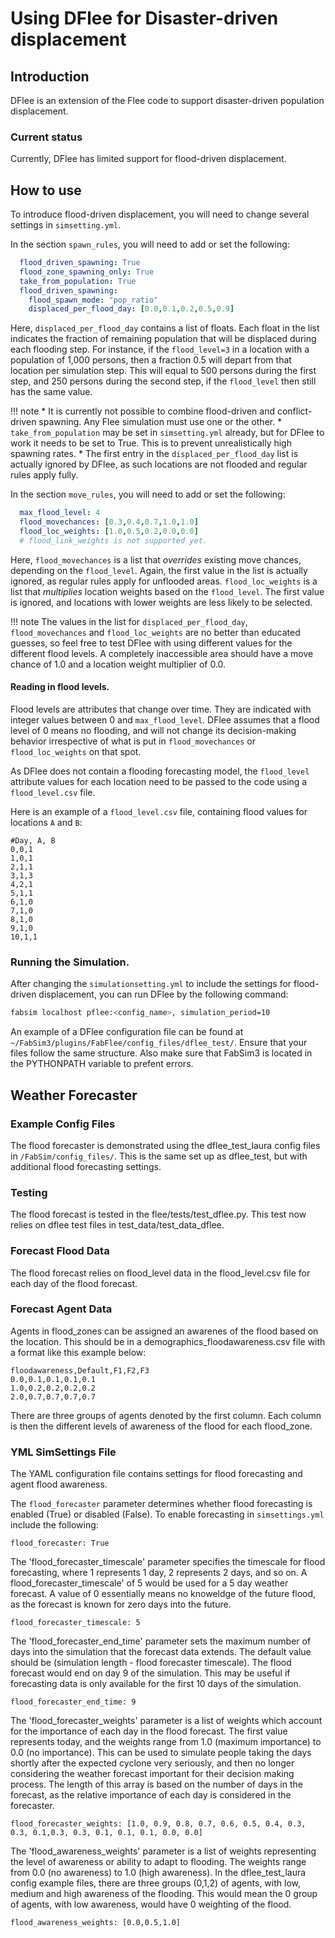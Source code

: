Using DFlee for Disaster-driven displacement
=====

## Introduction

DFlee is an extension of the Flee code to support disaster-driven population displacement.

### Current status
Currently, DFlee has limited support for flood-driven displacement.


## How to use

To introduce flood-driven displacement, you will need to change several settings in `simsetting.yml`.

In the section `spawn_rules`, you will need to add or set the following:
```yaml
  flood_driven_spawning: True
  flood_zone_spawning_only: True
  take_from_population: True
  flood_driven_spawning:
    flood_spawn_mode: "pop_ratio"
    displaced_per_flood_day: [0.0,0.1,0.2,0.5,0.9]
```

Here, `displaced_per_flood_day` contains a list of floats. Each float in the list indicates the fraction of remaining population that will be displaced during each flooding step. For instance, if the `flood_level=3` in a location with a population of 1,000 persons, then a fraction 0.5 will depart from that location per simulation step. This will equal to 500 persons during the first step, and 250 persons during the second step, if the `flood_level` then still has the same value.

!!! note
        * It is currently not possible to combine flood-driven and conflict-driven spawning. Any Flee simulation must use one or the other.
        * `take_from_population` may be set in `simsetting.yml` already, but for DFlee to work it needs to be set to True. This is to prevent unrealistically high spawning rates.
        * The first entry in the `displaced_per_flood_day` list is actually ignored by DFlee, as such locations are not flooded and regular rules apply fully.

In the section `move_rules`, you will need to add or set the following:
```yaml
  max_flood_level: 4
  flood_movechances: [0.3,0.4,0.7,1.0,1.0]
  flood_loc_weights: [1.0,0.5,0.2,0.0,0.0]
  # flood_link_weights is not supported yet.
```

Here, `flood_movechances` is a list that *overrides* existing move chances, depending on the `flood_level`. Again, the first value in the list is actually ignored, as regular rules apply for unflooded areas. `flood_loc_weights` is a list that *multiplies* location weights based on the `flood_level`. The first value is ignored, and locations with lower weights are less likely to be selected.

!!! note
        The values in the list for `displaced_per_flood_day`, `flood_movechances` and `flood_loc_weights` are no better than educated guesses, so feel free to test DFlee with using different values for the different flood levels. A completely inaccessible area should have a move chance of 1.0 and a location weight multiplier of 0.0.

#### Reading in flood levels.

Flood levels are attributes that change over time. They are indicated with integer values between 0 and `max_flood_level`. DFlee assumes that a flood level of 0 means no flooding, and will not change its decision-making behavior irrespective of what is put in `flood_movechances` or `flood_loc_weights` on that spot.

As DFlee does not contain a flooding forecasting model, the `flood_level` attribute values for each location need to be passed to the code using a `flood_level.csv` file.

Here is an example of a `flood_level.csv` file, containing flood values for locations `A` and `B`:

```csv
#Day, A, B
0,0,1
1,0,1
2,1,1
3,1,3
4,2,1
5,1,1
6,1,0
7,1,0
8,1,0
9,1,0
10,1,1
```

### Running the Simulation.

After changing the `simulationsetting.yml` to include the settings for flood-driven displacement, you can run DFlee by the following command:
```sh
fabsim localhost pflee:<config_name>, simulation_period=10
```
An example of a DFlee configuration file can be found at `~/FabSim3/plugins/FabFlee/config_files/dflee_test/`. Ensure that your files follow the same structure.
Also make sure that FabSim3 is located in the PYTHONPATH variable to prefent errors.

## Weather Forecaster 

### Example Config Files
The flood forecaster is demonstrated using the dflee_test_laura config files in `/FabSim/config_files/`. This is the same set up as dflee_test, but with additional flood forecasting settings. 

###  Testing 

The flood forecast is tested in the flee/tests/test_dflee.py. This test now relies on dflee test files in test_data/test_data_dflee. 

###  Forecast Flood Data
The flood forecast relies on flood_level data in the flood_level.csv file for each day of the flood forecast.

### Forecast Agent Data
Agents in flood_zones can be assigned an awarenes of the flood based on the location.
This should be in a demographics_floodawareness.csv file with a format like this example below:
```
floodawareness,Default,F1,F2,F3
0.0,0.1,0.1,0.1,0.1
1.0,0.2,0.2,0.2,0.2
2.0,0.7,0.7,0.7,0.7
```
There are three groups of agents denoted by the first column. 
Each column is then the different levels of awareness of the flood for each flood_zone. 


### YML SimSettings File  
The YAML configuration file contains settings for flood forecasting and agent flood awareness. 

The `flood_forecaster` parameter determines whether flood forecasting is enabled (True) or disabled (False). To enable forecasting in `simsettings.yml` include the following:
```
flood_forecaster: True
```

The 'flood_forecaster_timescale' parameter specifies the timescale for flood forecasting, where 1 represents 1 day, 2 represents 2 days, and so on. A flood_forecaster_timescale' of 5 would be used for a 5 day weather forecast. A value of 0 essentially means no knoweldge of the future flood, as the forecast is known for zero days into the future. 
```
flood_forecaster_timescale: 5
```

The 'flood_forecaster_end_time' parameter sets the maximum number of days into the simulation that the forecast data extends. The default value should be (simulation length - flood forecaster timescale). The flood forecast would end on day 9 of the simulation. This may be useful if forecasting data is only available for the first 10 days of the simulation. 
```
flood_forecaster_end_time: 9
```

The 'flood_forecaster_weights' parameter is a list of weights which account for the importance of each day in the flood forecast. The first value represents today, and the weights range from 1.0 (maximum importance) to 0.0 (no importance). This can be used to simulate people taking the days shortly after the expected cyclone very seriously, and then no longer considering the weather forecast important for their decision making process. 
The length of this array is based on the number of days in the forecast, as the relative importance of each day is considered in the forecaster. 
```
flood_forecaster_weights: [1.0, 0.9, 0.8, 0.7, 0.6, 0.5, 0.4, 0.3, 0.3, 0.1,0.3, 0.3, 0.1, 0.1, 0.1, 0.0, 0.0]
```

The 'flood_awareness_weights' parameter is a list of weights representing the level of awareness or ability to adapt to flooding. The weights range from 0.0 (no awareness) to 1.0 (high awareness). In the dflee_test_laura config example files, there are three groups (0,1,2) of agents, with low, medium and high awareness of the flooding. This would mean the 0 group of agents, with low awareness, would have 0 weighting of the flood. 
```
flood_awareness_weights: [0.0,0.5,1.0] 
```
